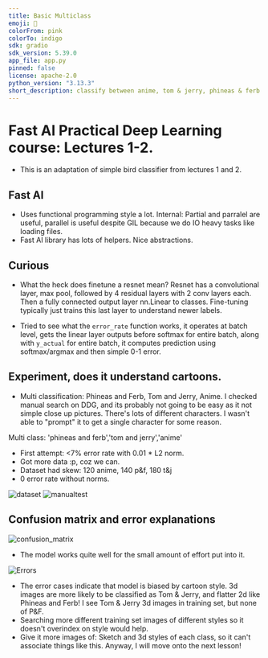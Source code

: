 ```yaml
---
title: Basic Multiclass
emoji: 🐢
colorFrom: pink
colorTo: indigo
sdk: gradio
sdk_version: 5.39.0
app_file: app.py
pinned: false
license: apache-2.0
python_version: "3.13.3"
short_description: classify between anime, tom & jerry, phineas & ferb
---
```


# Fast AI Practical Deep Learning course: Lectures 1-2.
- This is an adaptation of simple bird classifier from lectures 1 and 2.

## Fast AI
- Uses functional programming style a lot. Internal: Partial and parralel are useful, parallel is useful despite GIL because we do IO heavy tasks like loading files.
- Fast AI library has lots of helpers. Nice abstractions.

## Curious
- What the heck does finetune a resnet mean? Resnet has a convolutional layer, max pool, followed by 4 residual layers with 2 conv layers each. Then a fully connected output layer nn.Linear to classes. Fine-tuning typically just trains this last layer to understand newer labels.

- Tried to see what the `error_rate` function works, it operates at batch level, gets the linear layer outputs before softmax for entire batch, along with `y_actual` for entire batch, it computes prediction using softmax/argmax and then simple 0-1 error.

## Experiment, does it understand cartoons.
- Multi classification: Phineas and Ferb, Tom and Jerry, Anime. I checked manual search on DDG, and its probably not going to be easy as it not simple close up pictures. There's lots of different characters. I wasn't able to "prompt" it to get a single character for some reason.
 
 Multi class: 'phineas and ferb','tom and jerry','anime'
  * First attempt: <7% error rate with 0.01 * L2 norm.
  * Got more data :p, coz we can.
  * Dataset had skew: 120 anime, 140 p&f, 180 t&j
  * 0 error rate without norms.
  
![dataset](./Screenshots/dataset.png "dataset")
![manualtest](./Screenshots/perry_kicks.png "perry the platypus")

## Confusion matrix and error explanations
![confusion_matrix](./Screenshots/confusion_matrix.png "Confusion matrix")
- The model works quite well for the small amount of effort put into it.

![Errors](./Screenshots/error_images.png "misses")
- The error cases indicate that model is biased by cartoon style. 3d images are more likely to be classified as Tom & Jerry, and flatter 2d like Phineas and Ferb! I see Tom & Jerry 3d images in training set, but none of P&F.
- Searching more different training set images of different styles so it doesn't overindex on style would help.
- Give it more images of: Sketch and 3d styles of each class, so it can't associate things like this. Anyway, I will move onto the next lesson!
